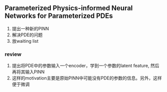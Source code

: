 ## Parameterized Physics-informed Neural Networks for Parameterized PDEs
1. 提出一种新的PINN
2. 解决PDE的问题
3. 放waiting list


### review
1. 提出将PDE中的参数输入一个encoder，学到一个参数的latent feature, 然后再将其输入PINN
2. 这样的motivation主要是原始PINN中可能没有PDE的参数的信息。另外，这样便于微调